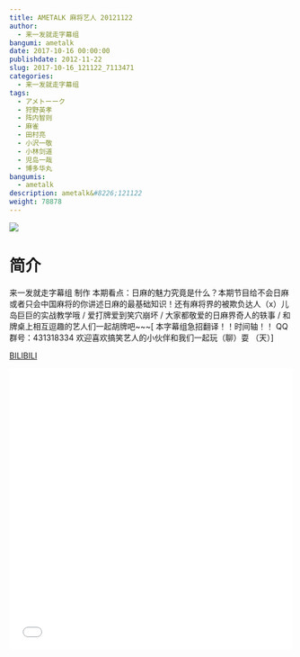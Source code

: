 ```yaml
---
title: AMETALK 麻将艺人 20121122
author: 
  - 来一发就走字幕组
bangumi: ametalk
date: 2017-10-16 00:00:00
publishdate: 2012-11-22
slug: 2017-10-16_121122_7113471
categories: 
  - 来一发就走字幕组
tags: 
  - アメトーーク
  - 狩野英孝
  - 阵内智则
  - 麻雀
  - 田村亮
  - 小沢一敬
  - 小林剑道
  - 児岛一哉
  - 博多华丸
bangumis: 
  - ametalk
description: ametalk&#8226;121122
weight: 78878
---
```


![](https://i.imgur.com/dDPLsVZ.jpg)

# 简介  
来一发就走字幕组 制作 本期看点：日麻的魅力究竟是什么？本期节目给不会日麻或者只会中国麻将的你讲述日麻的最基础知识！还有麻将界的被欺负达人（x）儿岛巨巨的实战教学哦 / 爱打牌爱到笑穴崩坏 / 大家都敬爱的日麻界奇人的轶事 / 和牌桌上相互逗趣的艺人们一起胡牌吧~~~[ 本字幕组急招翻译！！时间轴！！ QQ群号：431318334 欢迎喜欢搞笑艺人的小伙伴和我们一起玩（聊）耍 （天）]

  [BILIBILI](https://www.bilibili.com/video/av7113471/)


  <iframe src="//www.bilibili.com/html/html5player.html?cid=11601187&aid=7113471" width="100%" height="500" frameborder="0" allowfullscreen="allowfullscreen"></iframe>
